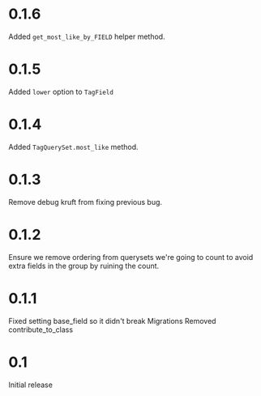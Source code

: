 # 0.1.6

Added `get_most_like_by_FIELD` helper method.

# 0.1.5

Added `lower` option to `TagField`

# 0.1.4

Added `TagQuerySet.most_like` method.

# 0.1.3

Remove debug kruft from fixing previous bug.

# 0.1.2

Ensure we remove ordering from querysets we're going to count to avoid extra
fields in the group by ruining the count.

# 0.1.1

Fixed setting base_field so it didn't break Migrations
Removed contribute_to_class

# 0.1

Initial release
